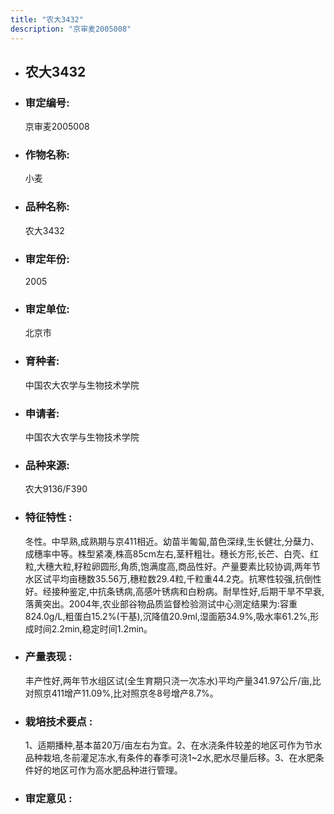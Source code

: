 ```yaml
---
title: "农大3432"
description: "京审麦2005008"
---
```

* ## 农大3432
* ###  审定编号:  
   京审麦2005008

*  ### 作物名称:  
   小麦

*   ###  品种名称: 
    农大3432

*   ### 审定年份: 
    2005

*   ### 审定单位:  
    北京市

*   ### 育种者:  
    中国农大农学与生物技术学院

*   ### 申请者:  
    中国农大农学与生物技术学院

*   ### 品种来源:  
    农大9136/F390

*   ### 特征特性 : 
    冬性。中早熟,成熟期与京411相近。幼苗半匍匐,苗色深绿,生长健壮,分蘖力、成穗率中等。株型紧凑,株高85cm左右,茎秆粗壮。穗长方形,长芒、白壳、红粒,大穗大粒,籽粒卵圆形,角质,饱满度高,商品性好。产量要素比较协调,两年节水区试平均亩穗数35.56万,穗粒数29.4粒,千粒重44.2克。抗寒性较强,抗倒性好。经接种鉴定,中抗条锈病,高感叶锈病和白粉病。耐旱性好,后期干旱不早衰,落黄突出。2004年,农业部谷物品质监督检验测试中心测定结果为:容重824.0g/L,粗蛋白15.2%(干基),沉降值20.9ml,湿面筋34.9%,吸水率61.2%,形成时间2.2min,稳定时间1.2min。

*   ### 产量表现 : 
    丰产性好,两年节水组区试(全生育期只浇一次冻水)平均产量341.97公斤/亩,比对照京411增产11.09%,比对照京冬8号增产8.7%。

*   ### 栽培技术要点 : 
    1、适期播种,基本苗20万/亩左右为宜。2、在水浇条件较差的地区可作为节水品种栽培,冬前灌足冻水,有条件的春季可浇1~2水,肥水尽量后移。3、在水肥条件好的地区可作为高水肥品种进行管理。

*   ### 审定意见 : 
    
